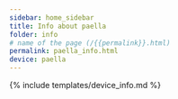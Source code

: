```yaml
---
sidebar: home_sidebar
title: Info about paella
folder: info
# name of the page (/{{permalink}}.html)
permalink: paella_info.html
device: paella
---
```

{% include templates/device_info.md %}
